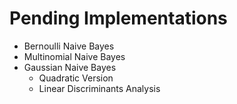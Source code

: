 # Pending Implementations
- Bernoulli Naive Bayes
- Multinomial Naive Bayes
- Gaussian Naive Bayes
    - Quadratic Version
    - Linear Discriminants Analysis